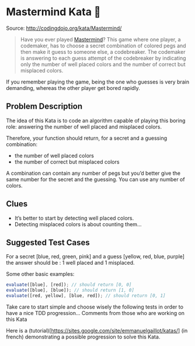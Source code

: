 # Mastermind Kata 🌱

Source: http://codingdojo.org/kata/Mastermind/

>Have you ever played <a href="https://en.wikipedia.org/wiki/Mastermind_(board_game)">Mastermind</a>? This game where one player, a codemaker, has to choose a secret combination of colored pegs and then make it guess to someone else, a codebreaker. The codemaker is answering to each guess attempt of the codebreaker by indicating only the number of well placed colors and the number of correct but misplaced colors.

If you remember playing the game, being the one who guesses is very brain demanding, whereas the other player get bored rapidly.

## Problem Description

The idea of this Kata is to code an algorithm capable of playing this boring role: answering the number of well placed and misplaced colors.

Therefore, your function should return, for a secret and a guessing combination:

- the number of well placed colors
- the number of correct but misplaced colors

A combination can contain any number of pegs but you’d better give the same number for the secret and the guessing. You can use any number of colors.

## Clues

- It’s better to start by detecting well placed colors.
- Detecting misplaced colors is about counting them…

## Suggested Test Cases

For a secret [blue, red, green, pink] and a guess [yellow, red, blue, purple] the answer should be : 1 well placed and 1 misplaced.

Some other basic examples:

```js
evaluate([blue], [red]); // should return [0, 0]
evaluate([blue], [blue]); // should return [1, 0]
evaluate([red, yellow], [blue, red]); // should return [0, 1]
```

Take care to start simple and choose wisely the following tests in order to have a nice TDD progression…
Comments from those who are working on this Kata

Here is a (tutorial)[https://sites.google.com/site/emmanuelgaillot/katas/] (in french) demonstrating a possible progression to solve this Kata.
